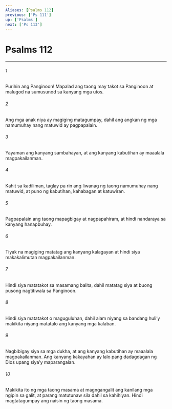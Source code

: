 ```yaml
---
Aliases: [Psalms 112]
previous: ['Ps 111']
up: ['Psalms']
next: ['Ps 113']
---
```

# Psalms 112

***

###### 1
Purihin ang Panginoon! Mapalad ang taong may takot sa Panginoon at malugod na sumusunod sa kanyang mga utos. 

###### 2
Ang mga anak niya ay magiging matagumpay, dahil ang angkan ng mga namumuhay nang matuwid ay pagpapalain. 

###### 3
Yayaman ang kanyang sambahayan, at ang kanyang kabutihan ay maaalala magpakailanman. 

###### 4
Kahit sa kadiliman, taglay pa rin ang liwanag ng taong namumuhay nang matuwid, at puno ng kabutihan, kahabagan at katuwiran. 

###### 5
Pagpapalain ang taong mapagbigay at nagpapahiram, at hindi nandaraya sa kanyang hanapbuhay. 

###### 6
Tiyak na magiging matatag ang kanyang kalagayan at hindi siya makakalimutan magpakailanman. 

###### 7
Hindi siya matatakot sa masamang balita, dahil matatag siya at buong pusong nagtitiwala sa Panginoon. 

###### 8
Hindi siya matatakot o maguguluhan, dahil alam niyang sa bandang huliʼy makikita niyang matatalo ang kanyang mga kalaban. 

###### 9
Nagbibigay siya sa mga dukha, at ang kanyang kabutihan ay maaalala magpakailanman. Ang kanyang kakayahan ay lalo pang dadagdagan ng Dios upang siyaʼy maparangalan. 

###### 10
Makikita ito ng mga taong masama at magngangalit ang kanilang mga ngipin sa galit, at parang matutunaw sila dahil sa kahihiyan. Hindi magtatagumpay ang naisin ng taong masama.
